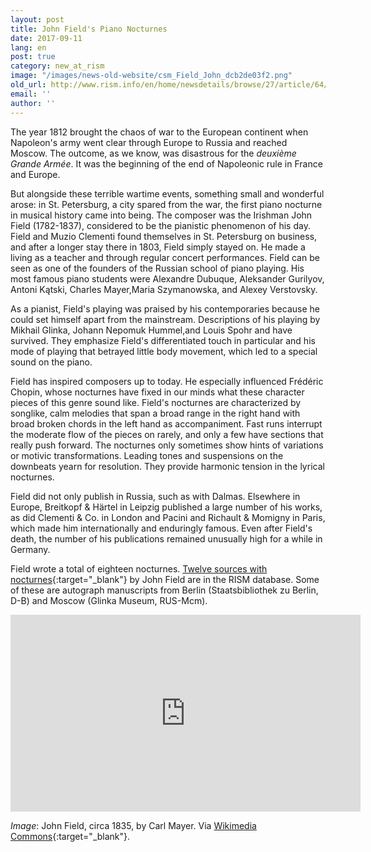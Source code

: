 ```yaml
---
layout: post
title: John Field's Piano Nocturnes
date: 2017-09-11
lang: en
post: true
category: new_at_rism
image: "/images/news-old-website/csm_Field_John_dcb2de03f2.png"
old_url: http://www.rism.info/en/home/newsdetails/browse/27/article/64/john-fields-piano-nocturnes.html
email: ''
author: ''
---
```


The year 1812 brought the chaos of war to the European continent when Napoleon's army went clear through Europe to Russia and reached Moscow. The outcome, as we know, was disastrous for the _deuxième Grande Armée_. It was the beginning of the end of Napoleonic rule in France and Europe.

But alongside these terrible wartime events, something small and wonderful arose: in St. Petersburg, a city spared from the war, the first piano nocturne in musical history came into being. The composer was the Irishman John Field (1782-1837), considered to be the pianistic phenomenon of his day. Field and Muzio Clementi found themselves in St. Petersburg on business, and after a longer stay there in 1803, Field simply stayed on. He made a living as a teacher and through regular concert performances. Field can be seen as one of the founders of the Russian school of piano playing. His most famous piano students were Alexandre Dubuque, Aleksander Gurilyov, Antoni Kątski, Charles Mayer,Maria Szymanowska, and Alexey Verstovsky.

As a pianist, Field's playing was praised by his contemporaries because he could set himself apart from the mainstream. Descriptions of his playing by Mikhail Glinka, Johann Nepomuk Hummel,and Louis Spohr and have survived. They emphasize Field's differentiated touch in particular and his mode of playing that betrayed little body movement, which led to a special sound on the piano.

Field has inspired composers up to today. He especially influenced Frédéric Chopin, whose nocturnes have fixed in our minds what these character pieces of this genre sound like. Field's nocturnes are characterized by songlike, calm melodies that span a broad range in the right hand with broad broken chords in the left hand as accompaniment. Fast runs interrupt the moderate flow of the pieces on rarely, and only a few have sections that really push forward. The nocturnes only sometimes show hints of variations or motivic transformations. Leading tones and suspensions on the downbeats yearn for resolution. They provide harmonic tension in the lyrical nocturnes.

Field did not only publish in Russia, such as with Dalmas. Elsewhere in Europe, Breitkopf & Härtel in Leipzig published a large number of his works, as did Clementi & Co. in London and Pacini and Richault & Momigny in Paris, which made him internationally and enduringly famous. Even after Field's death, the number of his publications remained unusually high for a while in Germany.

Field wrote a total of eighteen nocturnes. [Twelve sources with nocturnes](https://opac.rism.info/search?View=rism&author=field&title=nocturnes&Language=en){:target="_blank"} by John Field are in the RISM database. Some of these are autograph manuscripts from Berlin (Staatsbibliothek zu Berlin, D-B) and Moscow (Glinka Museum, RUS-Mcm).

<iframe width="560" height="315" src="https://www.youtube.com/embed/MPFv7FyuSlI" frameborder="0" allowfullscreen></iframe>


_Image_: John Field, circa 1835, by Carl Mayer. Via [Wikimedia Commons](https://commons.wikimedia.org/wiki/File:John_Field.png){:target="_blank"}.